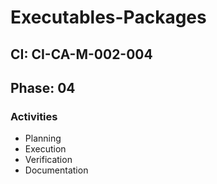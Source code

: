 # Executables-Packages

## CI: CI-CA-M-002-004
## Phase: 04

### Activities
- Planning
- Execution
- Verification
- Documentation

